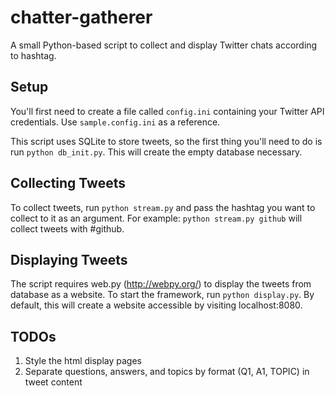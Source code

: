 chatter-gatherer
================

A small Python-based script to collect and display Twitter chats according to hashtag.

## Setup
You'll first need to create a file called `config.ini` containing your Twitter API credentials. Use `sample.config.ini` as a reference.

This script uses SQLite to store tweets, so the first thing you'll need to do is run `python db_init.py`. This will create the empty database necessary.

## Collecting Tweets
To collect tweets, run `python stream.py` and pass the hashtag you want to collect to it as an argument. For example: `python stream.py github` will collect tweets with #github.

## Displaying Tweets
The script requires web.py (http://webpy.org/) to display the tweets from database as a website. To start the framework, run `python display.py`. By default, this will create a website accessible by visiting localhost:8080.

## TODOs
1. Style the html display pages
2. Separate questions, answers, and topics by format (Q1, A1, TOPIC) in tweet content